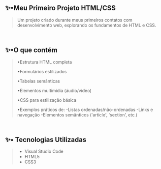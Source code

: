 ## ✨•Meu Primeiro Projeto HTML/CSS
>Um projeto criado durante meus primeiros contatos com desenvolvimento web, explorando os fundamentos de HTML e CSS.

<br>

## ✨•O que contém 
> •Estrutura HTML completa
> 
> •Formulários estilizados
> 
> •Tabelas semânticas
> 
> •Elementos multimídia (áudio/vídeo)
> 
> •CSS para estilização básica
> 
> •Exemplos práticos de:
> -Listas ordenadas/não-ordenadas
> -Links e navegação
> -Elementos semânticos ('article', 'section', etc.)

<br>

## ✨• Tecnologias Utilizadas
> - Visual Studio Code
> - HTML5
> - CSS3


